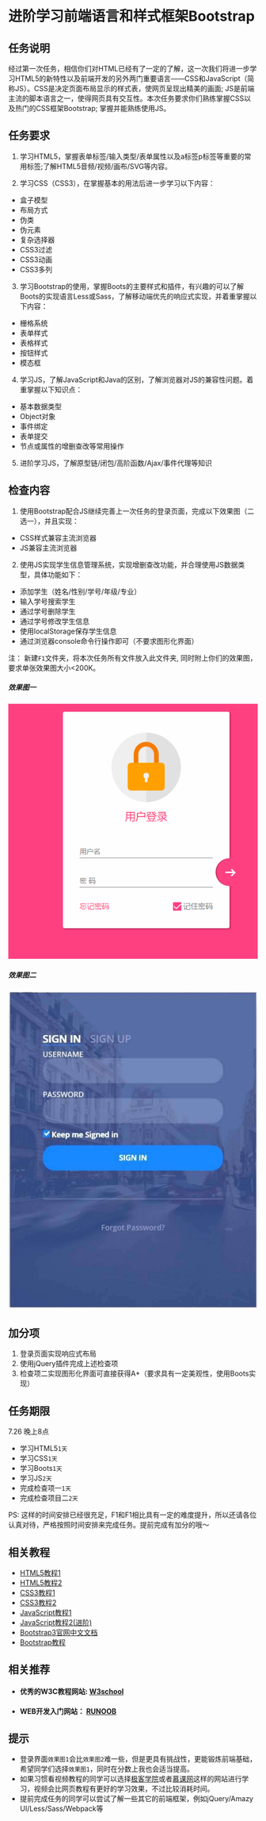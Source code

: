 # 进阶学习前端语言和样式框架Bootstrap

## 任务说明
经过第一次任务，相信你们对HTML已经有了一定的了解，这一次我们将进一步学习HTML5的新特性以及前端开发的另外两门重要语言——CSS和JavaScript（简称JS）。CSS是决定页面布局显示的样式表，使网页呈现出精美的画面; JS是前端主流的脚本语言之一，使得网页具有交互性。本次任务要求你们熟练掌握CSS以及热门的CSS框架Bootstrap; 掌握并能熟练使用JS。

## 任务要求
1. 学习HTML5，掌握表单标签/输入类型/表单属性以及a标签p标签等重要的常用标签;了解HTML5音频/视频/画布/SVG等内容。

2. 学习CSS（CSS3），在掌握基本的用法后进一步学习以下内容：
 - 盒子模型
 - 布局方式
 - 伪类
 - 伪元素
 - 复杂选择器
 - CSS3过滤
 - CSS3动画
 - CSS3多列

3. 学习Bootstrap的使用，掌握Boots的主要样式和插件，有兴趣的可以了解Boots的实现语言Less或Sass，了解移动端优先的响应式实现，并着重掌握以下内容：
 - 栅格系统
 - 表单样式
 - 表格样式
 - 按钮样式
 - 模态框

4. 学习JS，了解JavaScript和Java的区别，了解浏览器对JS的兼容性问题。着重掌握以下知识点：
 - 基本数据类型
 - Object对象
 - 事件绑定
 - 表单提交
 - 节点或属性的增删查改等常用操作

5. 进阶学习JS，了解原型链/闭包/高阶函数/Ajax/事件代理等知识

## 检查内容
1. 使用Bootstrap配合JS继续完善上一次任务的登录页面，完成以下效果图（二选一），并且实现：
 - CSS样式兼容主流浏览器
 - JS兼容主流浏览器
2. 使用JS实现学生信息管理系统，实现增删查改功能，并合理使用JS数据类型，具体功能如下：
 - 添加学生（姓名/性别/学号/年级/专业）
 - 输入学号搜索学生
 - 通过学号删除学生
 - 通过学号修改学生信息
 - 使用localStorage保存学生信息
 - 通过浏览器console命令行操作即可（不要求图形化界面）

注： 新建`F1`文件夹，将本次任务所有文件放入此文件夹, 同时附上你们的效果图，要求单张效果图大小<200K。

##### 效果图一
![效果图一](images/loginDemo1.gif "登录界面Demo1")
##### 效果图二
![效果图二](images/loginDemo2.png "登录界面Demo2")

## 加分项
1. 登录页面实现响应式布局
2. 使用jQuery插件完成上述检查项
3. 检查项二实现图形化界面可直接获得A+（要求具有一定美观性，使用Boots实现）

## 任务期限
7.26 晚上8点

- 学习HTML5`1天`
- 学习CSS`1天`
- 学习Boots`1天`
- 学习JS`2天`
- 完成检查项一`1天`
- 完成检查项目二`2天`

PS: 这样的时间安排已经很充足，F1和F1相比具有一定的难度提升，所以还请各位认真对待，严格按照时间安排来完成任务。提前完成有加分的哦～

## 相关教程
- [HTML5教程1](http://www.w3school.com.cn/html5/index.asp)
- [HTML5教程2](https://www.runoob.com/html/html5-intro.html)
- [CSS3教程1](http://www.w3school.com.cn/css3/index.asp)
- [CSS3教程2](https://www.runoob.com/css3/css3-tutorial.html)
- [JavaScript教程1](http://www.w3school.com.cn/js/index.asp)
- [JavaScript教程2(进阶)](https://www.liaoxuefeng.com/wiki/001434446689867b27157e896e74d51a89c25cc8b43bdb3000)
- [Bootstrap3官网中文文档](http://v3.bootcss.com/)
- [Bootstrap教程](https://www.runoob.com/bootstrap/bootstrap-tutorial.html)

## 相关推荐
- #### 优秀的W3C教程网站: [W3school](http://www.w3school.com.cn/html5/index.asp)
- #### WEB开发入门网站： [RUNOOB](https://www.runoob.com/)

## 提示
- 登录界面`效果图1`会比`效果图2`难一些，但是更具有挑战性，更能锻炼前端基础，希望同学们选择`效果图1`，同时在分数上我也会适当提高。
- 如果习惯看视频教程的同学可以选择[极客学院](http://www.jikexueyuan.com/)或者[慕课网](http://www.imooc.com/)这样的网站进行学习，视频会比网页教程有更好的学习效果，不过比较消耗时间。
- 提前完成任务的同学可以尝试了解一些其它的前端框架，例如jQuery/Amazy UI/Less/Sass/Webpack等
